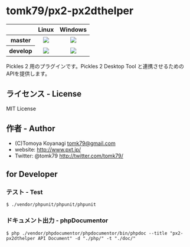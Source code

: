 tomk79/px2-px2dthelper
======================

<table>
  <thead>
    <tr>
      <th></th>
      <th>Linux</th>
      <th>Windows</th>
    </tr>
  </thead>
  <tbody>
    <tr>
      <th>master</th>
      <td align="center">
        <a href="https://travis-ci.org/tomk79/px2-px2dthelper"><img src="https://secure.travis-ci.org/tomk79/px2-px2dthelper.svg?branch=master"></a>
      </td>
      <td align="center">
        <a href="https://ci.appveyor.com/project/tomk79/px2-px2dthelper"><img src="https://ci.appveyor.com/api/projects/status/3k5v9pp5xh5kdcbe/branch/master?svg=true"></a>
      </td>
    </tr>
    <tr>
      <th>develop</th>
      <td align="center">
        <a href="https://travis-ci.org/tomk79/px2-px2dthelper"><img src="https://secure.travis-ci.org/tomk79/px2-px2dthelper.svg?branch=develop"></a>
      </td>
      <td align="center">
        <a href="https://ci.appveyor.com/project/tomk79/px2-px2dthelper"><img src="https://ci.appveyor.com/api/projects/status/3k5v9pp5xh5kdcbe/branch/develop?svg=true"></a>
      </td>
    </tr>
  </tbody>
</table>


Pickles 2 用のプラグインです。Pickles 2 Desktop Tool と連携させるためのAPIを提供します。



## ライセンス - License

MIT License


## 作者 - Author

- (C)Tomoya Koyanagi <tomk79@gmail.com>
- website: <http://www.pxt.jp/>
- Twitter: @tomk79 <http://twitter.com/tomk79/>


## for Developer

### テスト - Test

```
$ ./vendor/phpunit/phpunit/phpunit
```

### ドキュメント出力 - phpDocumentor

```
$ php ./vendor/phpdocumentor/phpdocumentor/bin/phpdoc --title "px2-px2dthelper API Document" -d "./php/" -t "./doc/"
```

